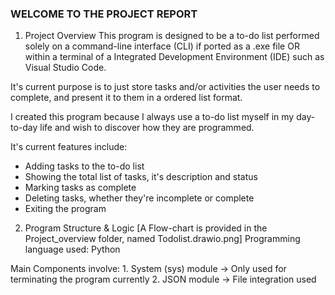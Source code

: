 ### WELCOME TO THE PROJECT REPORT ####

1. Project Overview
This program is designed to be a to-do list performed solely on a command-line interface (CLI) if ported as a .exe file OR within a terminal of a Integrated Development Environment (IDE) such as Visual Studio Code.

It's current purpose is to just store tasks and/or activities the user needs to complete, and present it to them in a ordered list format.

I created this program because I always use a to-do list myself in my day-to-day life and wish to discover how they are programmed.

It's current features include:
- Adding tasks to the to-do list
- Showing the total list of tasks, it's description and status
- Marking tasks as complete
- Deleting tasks, whether they're incomplete or complete
- Exiting the program 


2. Program Structure & Logic [A Flow-chart is provided in the Project_overview folder, named Todolist.drawio.png]
Programming language used: Python

Main Components involve:
    1. System (sys) module -> Only used for terminating the program currently
    2. JSON module -> File integration used
